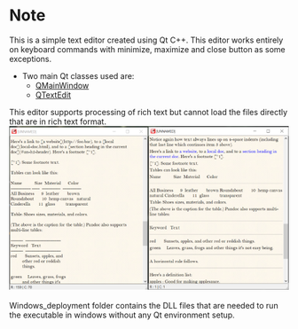 # Note

This is a simple text editor created using Qt C++. This editor works entirely on keyboard commands with minimize, maximize and close button as some exceptions.  <br>

- Two main Qt classes used are:<br>
  - [QMainWindow](https://doc.qt.io/qt-5/qmainwindow.html)<br>
  - [QTextEdit](https://doc.qt.io/qt-5/qtextedit.html)<br>
 
This editor supports processing of rich text but cannot load the files directly that are in rich text format.<br>
![](images/note_markdown1.png)
<br><br>
Windows_deployment folder contains the DLL files that are needed to run the executable in windows without any Qt environment setup.<br>
